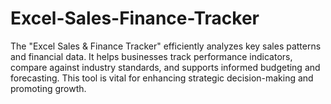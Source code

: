 # Excel-Sales-Finance-Tracker
The "Excel Sales &amp; Finance Tracker" efficiently analyzes key sales patterns and financial data. It helps businesses track performance indicators, compare against industry standards, and supports informed budgeting and forecasting. This tool is vital for enhancing strategic decision-making and promoting growth.
